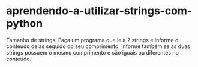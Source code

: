# aprendendo-a-utilizar-strings-com-python
Tamanho de strings. Faça um programa que leia 2 strings e informe o conteúdo delas seguido do seu comprimento. Informe também se as duas strings possuem o mesmo comprimento e são iguais ou diferentes no conteúdo.
